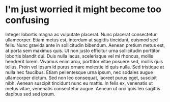 <h1> I'm just worried it might become too confusing </h1>

Integer lobortis magna ac vulputate placerat. Nunc placerat consectetur ullamcorper. Etiam metus est, interdum at sagittis tincidunt, euismod sed felis. Nunc gravida ante in sollicitudin bibendum. Aenean pretium metus est, at porta sem maximus quis. Ut non justo efficitur urna sollicitudin porttitor lobortis blandit dui. Duis nulla lacus, scelerisque vel mi rhoncus, mollis hendrerit lorem. Vivamus enim arcu, porttitor vitae posuere sed, mollis quis tellus. Proin vel ipsum id purus ornare molestie id quis nulla. Sed tristique at nulla nec faucibus. Etiam pellentesque urna ipsum, nec sodales augue ullamcorper dictum. Sed non leo consequat, laoreet purus eget, suscipit nibh. Aenean suscipit tincidunt nunc eu mattis. In felis ex, venenatis ut metus vitae, venenatis consectetur augue. Aenean ut orci quis leo sagittis dapibus sed sed ipsum. 
